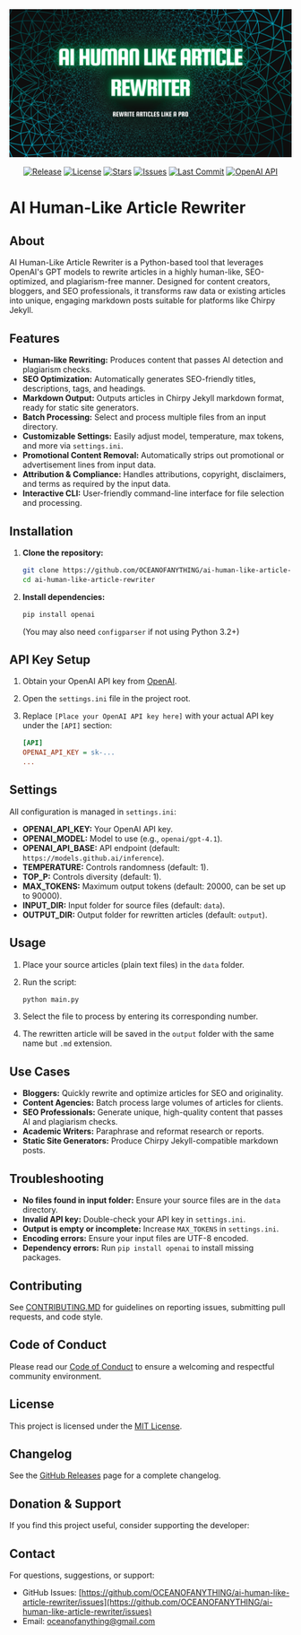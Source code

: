 <div align="center">
  <img src="images/ai-human-like-article-rewriter.png" alt="AI Human-Like Article Rewriter Banner" style="max-width: 100%; height: auto;"/>
</div>

<p align="center">
  <a href="https://github.com/OCEANOFANYTHING/ai-human-like-article-rewriter/releases"><img src="https://img.shields.io/github/v/release/OCEANOFANYTHING/ai-human-like-article-rewriter?style=flat-square" alt="Release"></a>
  <a href="https://github.com/OCEANOFANYTHING/ai-human-like-article-rewriter/blob/main/LICENSE"><img src="https://img.shields.io/github/license/OCEANOFANYTHING/ai-human-like-article-rewriter?style=flat-square" alt="License"></a>
  <a href="https://github.com/OCEANOFANYTHING/ai-human-like-article-rewriter/stargazers"><img src="https://img.shields.io/github/stars/OCEANOFANYTHING/ai-human-like-article-rewriter?style=flat-square" alt="Stars"></a>
  <a href="https://github.com/OCEANOFANYTHING/ai-human-like-article-rewriter/issues"><img src="https://img.shields.io/github/issues/OCEANOFANYTHING/ai-human-like-article-rewriter?style=flat-square" alt="Issues"></a>
  <a href="https://github.com/OCEANOFANYTHING/ai-human-like-article-rewriter/commits/main"><img src="https://img.shields.io/github/last-commit/OCEANOFANYTHING/ai-human-like-article-rewriter?style=flat-square" alt="Last Commit"></a>
  <a href="https://pypi.org/project/openai/"><img src="https://img.shields.io/pypi/v/openai?label=openai%20api&style=flat-square" alt="OpenAI API"></a>
</p>

# AI Human-Like Article Rewriter

## About

AI Human-Like Article Rewriter is a Python-based tool that leverages OpenAI's GPT models to rewrite articles in a highly human-like, SEO-optimized, and plagiarism-free manner. Designed for content creators, bloggers, and SEO professionals, it transforms raw data or existing articles into unique, engaging markdown posts suitable for platforms like Chirpy Jekyll.

## Features

- **Human-like Rewriting:** Produces content that passes AI detection and plagiarism checks.
- **SEO Optimization:** Automatically generates SEO-friendly titles, descriptions, tags, and headings.
- **Markdown Output:** Outputs articles in Chirpy Jekyll markdown format, ready for static site generators.
- **Batch Processing:** Select and process multiple files from an input directory.
- **Customizable Settings:** Easily adjust model, temperature, max tokens, and more via `settings.ini`.
- **Promotional Content Removal:** Automatically strips out promotional or advertisement lines from input data.
- **Attribution & Compliance:** Handles attributions, copyright, disclaimers, and terms as required by the input data.
- **Interactive CLI:** User-friendly command-line interface for file selection and processing.

## Installation

1. **Clone the repository:**

   ```sh
   git clone https://github.com/OCEANOFANYTHING/ai-human-like-article-rewriter.git
   cd ai-human-like-article-rewriter
   ```

2. **Install dependencies:**

   ```sh
   pip install openai
   ```

   (You may also need `configparser` if not using Python 3.2+)

## API Key Setup

1. Obtain your OpenAI API key from [OpenAI](https://platform.openai.com/account/api-keys).
2. Open the `settings.ini` file in the project root.
3. Replace `[Place your OpenAI API key here]` with your actual API key under the `[API]` section:

   ```ini
   [API]
   OPENAI_API_KEY = sk-...
   ...
   ```

## Settings

All configuration is managed in `settings.ini`:

- **OPENAI_API_KEY:** Your OpenAI API key.
- **OPENAI_MODEL:** Model to use (e.g., `openai/gpt-4.1`).
- **OPENAI_API_BASE:** API endpoint (default: `https://models.github.ai/inference`).
- **TEMPERATURE:** Controls randomness (default: 1).
- **TOP_P:** Controls diversity (default: 1).
- **MAX_TOKENS:** Maximum output tokens (default: 20000, can be set up to 90000).
- **INPUT_DIR:** Input folder for source files (default: `data`).
- **OUTPUT_DIR:** Output folder for rewritten articles (default: `output`).

## Usage

1. Place your source articles (plain text files) in the `data` folder.
2. Run the script:

   ```sh
   python main.py
   ```

3. Select the file to process by entering its corresponding number.
4. The rewritten article will be saved in the `output` folder with the same name but `.md` extension.

## Use Cases

- **Bloggers:** Quickly rewrite and optimize articles for SEO and originality.
- **Content Agencies:** Batch process large volumes of articles for clients.
- **SEO Professionals:** Generate unique, high-quality content that passes AI and plagiarism checks.
- **Academic Writers:** Paraphrase and reformat research or reports.
- **Static Site Generators:** Produce Chirpy Jekyll-compatible markdown posts.

## Troubleshooting

- **No files found in input folder:** Ensure your source files are in the `data` directory.
- **Invalid API key:** Double-check your API key in `settings.ini`.
- **Output is empty or incomplete:** Increase `MAX_TOKENS` in `settings.ini`.
- **Encoding errors:** Ensure your input files are UTF-8 encoded.
- **Dependency errors:** Run `pip install openai` to install missing packages.

## Contributing

See [CONTRIBUTING.MD](CONTRIBUTING.MD) for guidelines on reporting issues, submitting pull requests, and code style.

## Code of Conduct

Please read our [Code of Conduct](code_of_conduct.md) to ensure a welcoming and respectful community environment.

## License

This project is licensed under the [MIT License](LICENSE).

## Changelog

See the [GitHub Releases](https://github.com/OCEANOFANYTHING/ai-human-like-article-rewriter/releases) page for a complete changelog.

## Donation & Support

If you find this project useful, consider supporting the developer:

## Contact

For questions, suggestions, or support:

- GitHub Issues: [https://github.com/OCEANOFANYTHING/ai-human-like-article-rewriter/issues](https://github.com/OCEANOFANYTHING/ai-human-like-article-rewriter/issues)
- Email: [oceanofanything@gmail.com](mailto:work.oceanofanything@gmail.com)
